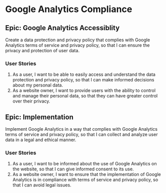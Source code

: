 # Google Analytics Compliance

## Epic: Google Analytics Accessiblity
 Create a data protection and privacy policy that complies with Google Analytics terms of service and privacy policy, so that I can ensure the privacy and protection of user data.


### User Stories
1. As a user, I want to be able to easily access and understand the data protection and privacy policy, so that I can make informed decisions about my personal data.    
2. As a website owner, I want to provide users with the ability to control and manage their personal data, so that they can have greater control over their privacy.  


## Epic: Implementation
Implement Google Analytics in a way that complies with Google Analytics terms of service and privacy policy, so that I can collect and analyze user data in a legal and ethical manner.


### User Stories
1. As a user, I want to be informed about the use of Google Analytics on the website, so that I can give informed consent to its use.  
2. As a website owner, I want to ensure that the implementation of Google Analytics is in compliance with terms of service and privacy policy, so that I can avoid legal issues.  
